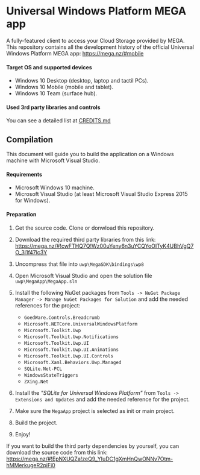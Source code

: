 Universal Windows Platform MEGA app
===================================
A fully-featured client to access your Cloud Storage provided by MEGA.<br>
This repository contains all the development history of the official Universal Windows Platform MEGA app: https://mega.nz/#mobile

#### Target OS and supported devices
- Windows 10 Desktop (desktop, laptop and tactil PCs).
- Windows 10 Mobile (mobile and tablet).
- Windows 10 Team (surface hub).

#### Used 3rd party libraries and controls
You can see a detailed list at [CREDITS.md](CREDITS.md)

## Compilation
This document will guide you to build the application on a Windows machine with Microsoft Visual Studio.

#### Requirements
- Microsoft Windows 10 machine.
- Microsoft Visual Studio (at least Microsoft Visual Studio Express 2015 for Windows).

#### Preparation
1. Get the source code. Clone or donwload this repository.

2. Download the required third party libraries from this link: 
https://mega.nz/#!cwFTHQ7Q!Wz00uYeny6n3uYCQYoOITyK4UBhVgQ7O_3l1f47lc3Y

3. Uncompress that file into `uwp\MegaSDK\bindings\wp8`

4. Open Microsoft Visual Studio and open the solution file `uwp\MegaApp\MegaApp.sln`

5. Install the following NuGet packages from `Tools -> NuGet Package Manager -> Manage NuGet Packages for Solution` and add the needed references for the project:
   - `GoedWare.Controls.Breadcrumb`
   - `Microsoft.NETCore.UniversalWindowsPlatform`
   - `Microsoft.Toolkit.Uwp`
   - `Microsoft.Toolkit.Uwp.Notifications`
   - `Microsoft.Toolkit.Uwp.UI`
   - `Microsoft.Toolkit.Uwp.UI.Animations`
   - `Microsoft.Toolkit.Uwp.UI.Controls`
   - `Microsoft.Xaml.Behaviors.Uwp.Managed`
   - `SQLite.Net-PCL`
   - `WindowsStateTriggers`
   - `ZXing.Net`

6. Install the _"SQLite for Universal Windows Platform"_ from `Tools -> Extensions and Updates` and add the needed reference for the project.

7. Make sure the `MegaApp` project is selected as init or main project.

8. Build the project.

9. Enjoy!

If you want to build the third party dependencies by yourself, you can download the source code from this link:
https://mega.nz/#!EpNXUQZa!zeQ9_YIuDC1gXmHnQwONNv7Otm-hMMerkugeR2piFi0
